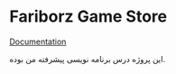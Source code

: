 # Fariborz Game Store
[Documentation](https://docs.google.com/document/d/1pC5piFr2L4oSX6xPFBfuMLfoZVzkzRXGhxJvSNK-SGs/edit?usp=sharing)

این پروژه درس برنامه نویسی پیشرفته من بوده.
